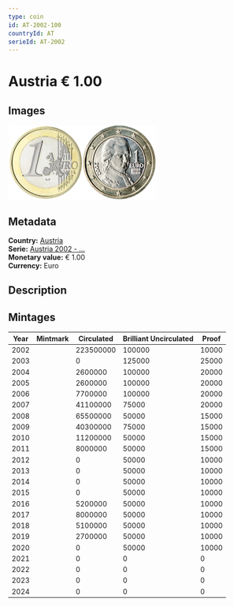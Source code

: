 ```yaml
---
type: coin
id: AT-2002-100
countryId: AT
serieId: AT-2002
---
```


# Austria € 1.00

## Images

<img src="../../../Images/common-2002-100.webp" height="150" alt="Front image"><img src="Images/austria-2002-100.webp" height="150" alt="Back image">

## Metadata

**Country:** [Austria](../index.md)\
**Serie:** [Austria 2002 - ...](index.md)\
**Monetary value:** € 1.00\
**Currency:** Euro

## Description

## Mintages

| Year | Mintmark | Circulated | Brilliant Uncirculated | Proof |
| ---- | -------- | ---------- | ---------------------- | ----- |
| 2002 |          | 223500000  | 100000                 | 10000 |
| 2003 |          | 0          | 125000                 | 25000 |
| 2004 |          | 2600000    | 100000                 | 20000 |
| 2005 |          | 2600000    | 100000                 | 20000 |
| 2006 |          | 7700000    | 100000                 | 20000 |
| 2007 |          | 41100000   | 75000                  | 20000 |
| 2008 |          | 65500000   | 50000                  | 15000 |
| 2009 |          | 40300000   | 75000                  | 15000 |
| 2010 |          | 11200000   | 50000                  | 15000 |
| 2011 |          | 8000000    | 50000                  | 15000 |
| 2012 |          | 0          | 50000                  | 10000 |
| 2013 |          | 0          | 50000                  | 10000 |
| 2014 |          | 0          | 50000                  | 10000 |
| 2015 |          | 0          | 50000                  | 10000 |
| 2016 |          | 5200000    | 50000                  | 10000 |
| 2017 |          | 8000000    | 50000                  | 10000 |
| 2018 |          | 5100000    | 50000                  | 10000 |
| 2019 |          | 2700000    | 50000                  | 10000 |
| 2020 |          | 0          | 50000                  | 10000 |
| 2021 |          | 0          | 0                      | 0     |
| 2022 |          | 0          | 0                      | 0     |
| 2023 |          | 0          | 0                      | 0     |
| 2024 |          | 0          | 0                      | 0     |
